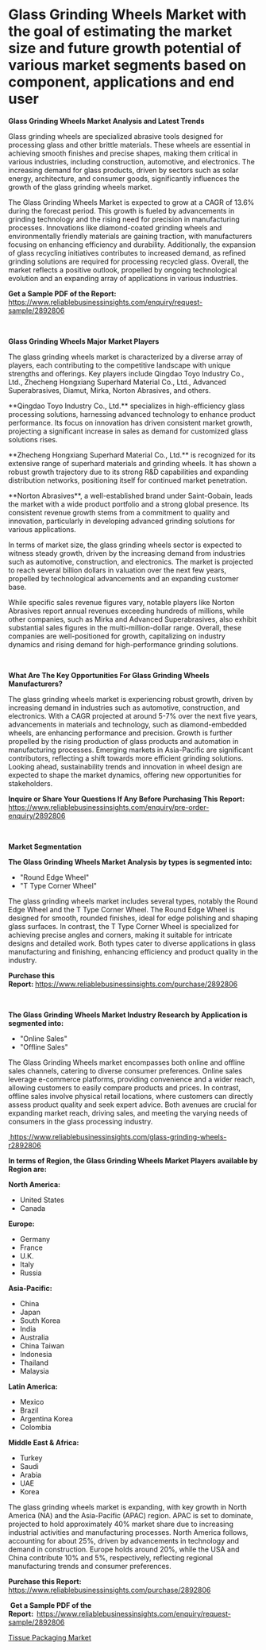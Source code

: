 <p><h1>Glass Grinding Wheels Market with the goal of estimating the market size and future growth potential of various market segments based on component, applications and end user</h1></p><p><strong>Glass Grinding Wheels Market Analysis and Latest Trends</strong></p>
<p><p>Glass grinding wheels are specialized abrasive tools designed for processing glass and other brittle materials. These wheels are essential in achieving smooth finishes and precise shapes, making them critical in various industries, including construction, automotive, and electronics. The increasing demand for glass products, driven by sectors such as solar energy, architecture, and consumer goods, significantly influences the growth of the glass grinding wheels market.</p><p>The Glass Grinding Wheels Market is expected to grow at a CAGR of 13.6% during the forecast period. This growth is fueled by advancements in grinding technology and the rising need for precision in manufacturing processes. Innovations like diamond-coated grinding wheels and environmentally friendly materials are gaining traction, with manufacturers focusing on enhancing efficiency and durability. Additionally, the expansion of glass recycling initiatives contributes to increased demand, as refined grinding solutions are required for processing recycled glass. Overall, the market reflects a positive outlook, propelled by ongoing technological evolution and an expanding array of applications in various industries.</p></p>
<p><strong>Get a Sample PDF of the Report:&nbsp;</strong> <a href="https://www.reliablebusinessinsights.com/enquiry/request-sample/2892806?utm_campaign=3133&utm_medium=2&utm_source=Github&utm_content=ia&utm_term=15032025&utm_id=glass-grinding-wheels">https://www.reliablebusinessinsights.com/enquiry/request-sample/2892806</a></p>
<p>&nbsp;</p>
<p><strong>Glass Grinding Wheels Major Market Players</strong></p>
<p><p>The glass grinding wheels market is characterized by a diverse array of players, each contributing to the competitive landscape with unique strengths and offerings. Key players include Qingdao Toyo Industry Co., Ltd., Zhecheng Hongxiang Superhard Material Co., Ltd., Advanced Superabrasives, Diamut, Mirka, Norton Abrasives, and others.</p><p>**Qingdao Toyo Industry Co., Ltd.** specializes in high-efficiency glass processing solutions, harnessing advanced technology to enhance product performance. Its focus on innovation has driven consistent market growth, projecting a significant increase in sales as demand for customized glass solutions rises.</p><p>**Zhecheng Hongxiang Superhard Material Co., Ltd.** is recognized for its extensive range of superhard materials and grinding wheels. It has shown a robust growth trajectory due to its strong R&D capabilities and expanding distribution networks, positioning itself for continued market penetration.</p><p>**Norton Abrasives**, a well-established brand under Saint-Gobain, leads the market with a wide product portfolio and a strong global presence. Its consistent revenue growth stems from a commitment to quality and innovation, particularly in developing advanced grinding solutions for various applications.</p><p>In terms of market size, the glass grinding wheels sector is expected to witness steady growth, driven by the increasing demand from industries such as automotive, construction, and electronics. The market is projected to reach several billion dollars in valuation over the next few years, propelled by technological advancements and an expanding customer base.</p><p>While specific sales revenue figures vary, notable players like Norton Abrasives report annual revenues exceeding hundreds of millions, while other companies, such as Mirka and Advanced Superabrasives, also exhibit substantial sales figures in the multi-million-dollar range. Overall, these companies are well-positioned for growth, capitalizing on industry dynamics and rising demand for high-performance grinding solutions.</p></p>
<p>&nbsp;</p>
<p><strong>What Are The Key Opportunities For Glass Grinding Wheels Manufacturers?</strong></p>
<p><p>The glass grinding wheels market is experiencing robust growth, driven by increasing demand in industries such as automotive, construction, and electronics. With a CAGR projected at around 5-7% over the next five years, advancements in materials and technology, such as diamond-embedded wheels, are enhancing performance and precision. Growth is further propelled by the rising production of glass products and automation in manufacturing processes. Emerging markets in Asia-Pacific are significant contributors, reflecting a shift towards more efficient grinding solutions. Looking ahead, sustainability trends and innovation in wheel design are expected to shape the market dynamics, offering new opportunities for stakeholders.</p></p>
<p><strong>Inquire or Share Your Questions If Any Before Purchasing This Report:</strong> <a href="https://www.reliablebusinessinsights.com/enquiry/pre-order-enquiry/2892806?utm_campaign=3133&utm_medium=2&utm_source=Github&utm_content=ia&utm_term=15032025&utm_id=glass-grinding-wheels">https://www.reliablebusinessinsights.com/enquiry/pre-order-enquiry/2892806</a></p>
<p>&nbsp;</p>
<p><strong>Market Segmentation</strong></p>
<p><strong>The Glass Grinding Wheels Market Analysis by types is segmented into:</strong></p>
<p><ul><li>"Round Edge Wheel"</li><li>"T Type Corner Wheel"</li></ul></p>
<p><p>The glass grinding wheels market includes several types, notably the Round Edge Wheel and the T Type Corner Wheel. The Round Edge Wheel is designed for smooth, rounded finishes, ideal for edge polishing and shaping glass surfaces. In contrast, the T Type Corner Wheel is specialized for achieving precise angles and corners, making it suitable for intricate designs and detailed work. Both types cater to diverse applications in glass manufacturing and finishing, enhancing efficiency and product quality in the industry.</p></p>
<p><strong>Purchase this Report:&nbsp;</strong><a href="https://www.reliablebusinessinsights.com/purchase/2892806?utm_campaign=3133&utm_medium=2&utm_source=Github&utm_content=ia&utm_term=15032025&utm_id=glass-grinding-wheels">https://www.reliablebusinessinsights.com/purchase/2892806</a></p>
<p>&nbsp;</p>
<p><strong>The Glass Grinding Wheels Market Industry Research by Application is segmented into:</strong></p>
<p><ul><li>"Online Sales"</li><li>"Offline Sales"</li></ul></p>
<p><p>The Glass Grinding Wheels market encompasses both online and offline sales channels, catering to diverse consumer preferences. Online sales leverage e-commerce platforms, providing convenience and a wider reach, allowing customers to easily compare products and prices. In contrast, offline sales involve physical retail locations, where customers can directly assess product quality and seek expert advice. Both avenues are crucial for expanding market reach, driving sales, and meeting the varying needs of consumers in the glass processing industry.</p></p>
<p><a href="https://www.reliablebusinessinsights.com/glass-grinding-wheels-r2892806?utm_campaign=3133&utm_medium=2&utm_source=Github&utm_content=ia&utm_term=15032025&utm_id=glass-grinding-wheels">&nbsp;https://www.reliablebusinessinsights.com/glass-grinding-wheels-r2892806</a></p>
<p><strong>In terms of Region, the Glass Grinding Wheels Market Players available by Region are:</strong></p>
<p>
    <p> <strong> North America: </strong>
        <ul>
            <li>United States</li>
            <li>Canada</li>
        </ul>
        </p> 
    <p> <strong> Europe: </strong>
        <ul>
            <li>Germany</li>
            <li>France</li>
            <li>U.K.</li>
            <li>Italy</li>
            <li>Russia</li>
        </ul>
        </p> 
    <p> <strong> Asia-Pacific: </strong>
        <ul>
            <li>China</li>
            <li>Japan</li>
            <li>South Korea</li>
            <li>India</li>
            <li>Australia</li>
            <li>China Taiwan</li>
            <li>Indonesia</li>
            <li>Thailand</li>
            <li>Malaysia</li>
        </ul>
        </p> 
    <p> <strong> Latin America: </strong>
        <ul>
            <li>Mexico</li>
            <li>Brazil</li>
            <li>Argentina Korea</li>
            <li>Colombia</li>
        </ul>
        </p> 
    <p> <strong> Middle East & Africa: </strong>
        <ul>
            <li>Turkey</li>
            <li>Saudi</li>
            <li>Arabia</li>
            <li>UAE</li>
            <li>Korea</li>
        </ul>
    </p>
    </p>
<p><p>The glass grinding wheels market is expanding, with key growth in North America (NA) and the Asia-Pacific (APAC) region. APAC is set to dominate, projected to hold approximately 40% market share due to increasing industrial activities and manufacturing processes. North America follows, accounting for about 25%, driven by advancements in technology and demand in construction. Europe holds around 20%, while the USA and China contribute 10% and 5%, respectively, reflecting regional manufacturing trends and consumer preferences.</p></p>
<p><strong>Purchase this Report: </strong><a href="https://www.reliablebusinessinsights.com/purchase/2892806?utm_campaign=3133&utm_medium=2&utm_source=Github&utm_content=ia&utm_term=15032025&utm_id=glass-grinding-wheels">https://www.reliablebusinessinsights.com/purchase/2892806</a></p>
<p>&nbsp;<strong>Get a Sample PDF of the Report:&nbsp;&nbsp;</strong><a href="https://www.reliablebusinessinsights.com/enquiry/request-sample/2892806?utm_campaign=3133&utm_medium=2&utm_source=Github&utm_content=ia&utm_term=15032025&utm_id=glass-grinding-wheels">https://www.reliablebusinessinsights.com/enquiry/request-sample/2892806</a></p>
<p><strong></strong></p>
<p><p><a href="https://github.com/doljanzwald/Market-Research-Report-List-1/blob/main/tissue-packaging-market.md?utm_campaign=3133&utm_medium=2&utm_source=Github&utm_content=ia&utm_term=15032025&utm_id=glass-grinding-wheels">Tissue Packaging Market</a></p></p>